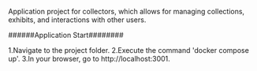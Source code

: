 
Application project for collectors, which allows for managing collections, exhibits, and interactions with other users.

######Application Start########

1.Navigate to the project folder.
2.Execute the command 'docker compose up'.
3.In your browser, go to http://localhost:3001.